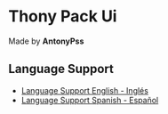 # Thony Pack Ui
Made by **AntonyPss**

## Language Support
- [Language Support English - Inglés](info/README-en.md)
- [Language Support Spanish - Español](info/README-es.md)